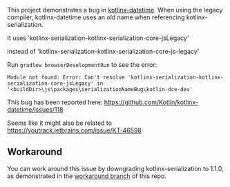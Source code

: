 This project demonstrates a bug in [kotlinx-datetime](https://github.com/Kotlin/kotlinx-datetime).
When using the legacy compiler, kotlinx-datetime uses an old
name when referencing kotlinx-serialization.

It uses 'kotlinx-serialization-kotlinx-serialization-core-jsLegacy'

instead of 'kotlinx-serialization-kotlinx-serialization-core-js-legacy'

Run `gradlew browserDevelopmentRun` to see the error:

```
Module not found: Error: Can't resolve 'kotlinx-serialization-kotlinx-serialization-core-jsLegacy' in '<buildDir>\js\packages\serializationNameBug\kotlin-dce-dev'
```

This bug has been reported here: https://github.com/Kotlin/kotlinx-datetime/issues/118

Seems like it might also be related to https://youtrack.jetbrains.com/issue/KT-46598

## Workaround

You can work around this issue by downgrading kotlinx-serialization to 1.1.0, as 
demonstrated in the [workaround branch](https://github.com/ethanmdavidson/serializationNameBug/tree/workaround)
of this repo.
